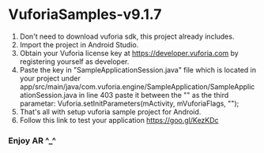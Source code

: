 # VuforiaSamples-v9.1.7
1. Don't need to download vuforia sdk, this project already includes.
2. Import the project in Android Studio.
3. Obtain your Vuforia license key at https://developer.vuforia.com by registering yourself as developer.
4. Paste the key in "SampleApplicationSession.java" file which is located in your project under
app/src/main/java/com.vuforia.engine/SampleApplication/SampleApplicationSession.java in line 403
paste it between the "" as the third parametar:
Vuforia.setInitParameters(mActivity, mVuforiaFlags, "");
5. That's all with setup vuforia sample project for Android.
6. Follow this link to test your application https://goo.gl/KezKDc
### Enjoy AR ^_^
